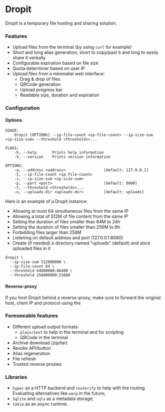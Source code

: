 # Dropit

Dropit is a temporary file hosting and sharing solution.

### Features

- Upload files from the terminal (by using `curl` for example)
- Short and long alias generation, short to copy/past it and long to easily share it verbally
- Configurable expiration based on file size
- Quota determiner based on user IP
- Upload files from a minimalist web interface:
    - Drag & drop of files
    - QRCode generation
    - Upload progress bar
    - Readable size, duration and expiration
  
### Configuration

#### Options

```
USAGE:
    dropit [OPTIONS] --ip-file-count <ip-file-count> --ip-size-sum <ip-size-sum> --threshold <thresholds>...

FLAGS:
    -h, --help       Prints help information
    -V, --version    Prints version information

OPTIONS:
    -a, --address <address>                 [default: 127.0.0.1]
    -I, --ip-file-count <ip-file-count>    
    -i, --ip-size-sum <ip-size-sum>        
    -p, --port <port>                       [default: 8080]
    -t, --threshold <thresholds>...        
    -u, --uploads-dir <uploads-dir>         [default: uploads]
```

Here is an example of a Dropit instance:
- Allowing at most 64 simultaneous files from the same IP
- Allowing a total of 512M of file content from the same IP
- Setting the duration of files smaller than 64M to 24h
- Setting the duration of files smaller than 256M to 6h
- Forbidding files larger than 256M
- Listening on default address and port (127.0.0.1:8080)
- Create (if needed) a directory named "uploads" (default) and store uploaded files in it

```
dropit \
  --ip-size-sum 512000000 \
  --ip-file-count 64 \
  --threshold 64000000:86400 \
  --threshold 256000000:21600
```

#### Reverse-proxy

If you host Dropit behind a reverse-proxy, make sure to forward the original host, client IP and protocol using the  
    
### Foreseeable features

- Different upload output formats:
    - `plain/text` to help in the terminal and for scripting
    - QRCode in the terminal
- Archive download (zip/tar)
- Revoke API/button
- Alias regeneration
- File refresh
- Trusted reverse proxies

### Libraries

- `hyper` as a HTTP backend and `routerify` to help with the routing. Evaluating alternatives like `warp` in the future;
- `Sqlite` and `sqlx` as a metadata storage;
- `tokio` as an async runtime.
